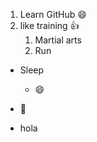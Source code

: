1. Learn GitHub :smile:
2. like training :+1:
   1. Martial arts
   2. Run
 
 
* Sleep
  * :smile: 
  
* :palm_tree:
* hola
